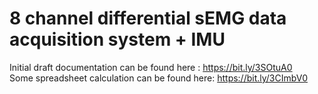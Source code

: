# 8 channel differential sEMG data acquisition system + IMU

Initial draft documentation can be found here : https://bit.ly/3SOtuA0<br />
Some spreadsheet calculation can be found here: https://bit.ly/3CImbV0
